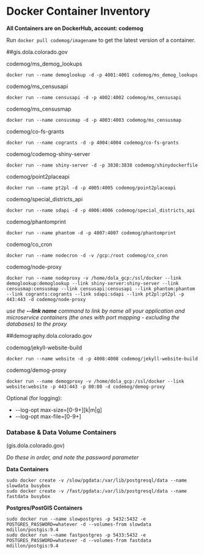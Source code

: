 # Docker Container Inventory

**All Containers are on DockerHub, account: codemog**

Run ```docker pull codemog/imagename``` to get the latest version of a container.


##gis.dola.colorado.gov


codemog/ms\_demog\_lookups
```
docker run --name demoglookup -d -p 4001:4001 codemog/ms_demog_lookups
```

codemog/ms\_censusapi
```
docker run --name censusapi -d -p 4002:4002 codemog/ms_censusapi
```

codemog/ms\_censusmap
```
docker run --name censusmap -d -p 4003:4003 codemog/ms_censusmap
```

codemog/co-fs-grants
```
docker run --name cogrants -d -p 4004:4004 codemog/co-fs-grants
```

codemog/codemog-shiny-server
```
docker run --name shiny-server -d -p 3838:3838 codemog/shinydockerfile
```

codemog/point2placeapi
```
docker run --name pt2pl -d -p 4005:4005 codemog/point2placeapi
```

codemog/special\_districts\_api
```
docker run --name sdapi -d -p 4006:4006 codemog/special_districts_api
```

codemog/phantomprint
```
docker run --name phantom -d -p 4007:4007 codemog/phantomprint
```

codemog/co\_cron
```
docker run --name nodecron -d -v /gcp:/root codemog/co_cron
```

codemog/node-proxy
```
docker run --name nodeproxy -v /home/dola_gcp:/ssl/docker --link demoglookup:demoglookup --link shiny-server:shiny-server --link censusmap:censusmap --link censusapi:censusapi --link phantom:phantom --link cogrants:cogrants --link sdapi:sdapi --link pt2pl:pt2pl -p 443:443 -d codemog/node-proxy
```
*use the <b>--link name</b> command to link by name all your application and microservice containers (the ones with port mapping - excluding the databases) to the proxy*




##demography.dola.colorado.gov

codemog/jekyll-website-build
```
docker run --name website -d -p 4008:4008 codemog/jekyll-website-build
```

codemog/demog-proxy
```
docker run --name demogproxy -v /home/dola_gcp:/ssl/docker --link website:website -p 443:443 -p 80:80 -d codemog/demog-proxy

```



Optional (for logging):

- --log-opt max-size=[0-9+][k|m|g]
- --log-opt max-file=[0-9+]



### Database & Data Volume Containers
(gis.dola.colorado.gov)


*Do these in order, and note the password parameter*

**Data Containers**
```
sudo docker create -v /slow/pgdata:/var/lib/postgresql/data --name slowdata busybox
sudo docker create -v /fast/pgdata:/var/lib/postgresql/data --name fastdata busybox
```

**Postgres/PostGIS Containers**
```
sudo docker run --name slowpostgres -p 5432:5432 -e POSTGRES_PASSWORD=whatever -d --volumes-from slowdata mdillon/postgis:9.4
sudo docker run --name fastpostgres -p 5433:5432 -e POSTGRES_PASSWORD=whatever -d --volumes-from fastdata mdillon/postgis:9.4
```


